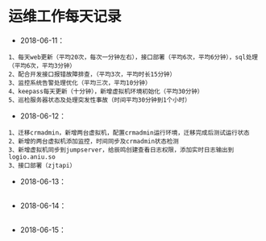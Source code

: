 # 运维工作每天记录

- 2018-06-11：

```
1、每天web更新（平均20次，每次一分钟左右），接口部署（平均6次，平均6分钟），sql处理（平均6次，平均3分钟）
2、配合开发接口报错故障排查，（平均3次，平均时长15分钟）
3、监控系统告警处理优化（平均三次，平均10分钟）
4、keepass每天更新（十分钟），新增虚拟机环境初始化（平均30分钟）
5、巡检服务器状态及处理突发性事故（时间平均30分钟到1个小时）
```


- 2018-06-12：

```
1、迁移crmadmin，新增两台虚拟机，配置crmadmin运行环境，迁移完成后测试运行状态
2、新增的两台虚拟机添加监控，时间同步及crmadmin状态检测
3、新增虚拟机同步到jumpserver，给辰鸣创建查看日志权限，添加实时日志输出到logio.aniu.so
3、接口部署（zjtapi）
```

- 2018-06-13：

```
```

- 2018-06-14：

```
```

- 2018-06-15：

```
```

